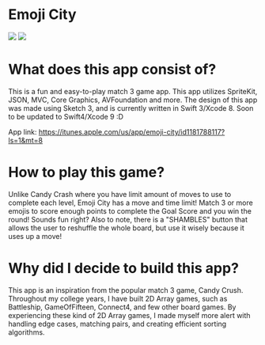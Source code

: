 # Emoji City
![](https://media.giphy.com/media/xT9Igv0wucUdxI0hsk/giphy.gif) ![](https://media.giphy.com/media/3ohhwLvFC5bMBr6Osg/giphy.gif)
# What does this app consist of?
This is a fun and easy-to-play match 3 game app. This app utilizes SpriteKit, JSON, MVC, Core Graphics, AVFoundation and more. The design of this app was made using Sketch 3, and is currently written in Swift 3/Xcode 8. Soon to be updated to Swift4/Xcode 9 :D


App link: https://itunes.apple.com/us/app/emoji-city/id1181788117?ls=1&mt=8 


# How to play this game?
Unlike Candy Crash where you have limit amount of moves to use to complete each level, Emoji City has a move and time limit! Match 3 or more emojis to score enough points to complete the Goal Score and you win the round! Sounds fun right? Also to note, there is a "SHAMBLES" button that allows the user to reshuffle the whole board, but use it wisely because it uses up a move!


# Why did I decide to build this app?
This app is an inspiration from the popular match 3 game, Candy Crush. Throughout my college years, I have built 2D Array games, such as Battleship, GameOfFifteen, Connect4, and few other board games. By experiencing these kind of 2D Array games, I made myself more alert with handling edge cases, matching pairs, and creating efficient sorting algorithms.
